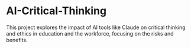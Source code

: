 # AI-Critical-Thinking
This project explores the impact of AI tools like Claude on critical thinking and ethics in education and the workforce, focusing on the risks and benefits.
